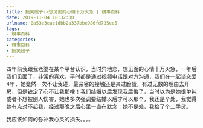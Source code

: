 ```yaml
---
title: 搞笑段子->想见面的心情十万火急 | 糗事百科
date: 2019-11-04 18:32:30
urlname: 0a53e3eae1dbb2a337bbe986fd735ee5
tags: 
- 糗事百科
categories:
- 糗事百科
- 搞笑段子
---
```

四年前我跟我老婆在某个平台认识，当时异地恋，想见面的心情十万火急，一年后我们见面了，非常的喜欢，平时都是通过视频电话跟对方沟通，我们在一起谈恋爱4年，她竟然一次不让我碰，最亲密的接触还是亲过脸蛋，有过无数的理由去开房，但是铁定了心不让我那啥！我们结婚以后发现我后悔了，当时以为是她很单纯或者不想被别人伤害，她也多次强调要结婚以后才可以那个，我还是个处，我觉得她有点对不起我，经过那晚之后心里一直在默念：她不是处，我捡了个二手货。

我应该如何的弥补我心灵的损失。。。。


